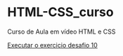 # HTML-CSS_curso
 Curso de Aula em vídeo HTML e CSS


<a href="https://vmaxbh.github.io/HTML-CSS_curso/android.html">Executar o exercicio desafio 10</a>
